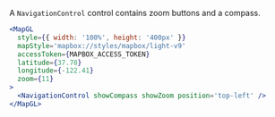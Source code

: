 A `NavigationControl` control contains zoom buttons and a compass.

```jsx
<MapGL
  style={{ width: '100%', height: '400px' }}
  mapStyle='mapbox://styles/mapbox/light-v9'
  accessToken={MAPBOX_ACCESS_TOKEN}
  latitude={37.78}
  longitude={-122.41}
  zoom={11}
>
  <NavigationControl showCompass showZoom position='top-left' />
</MapGL>
```
